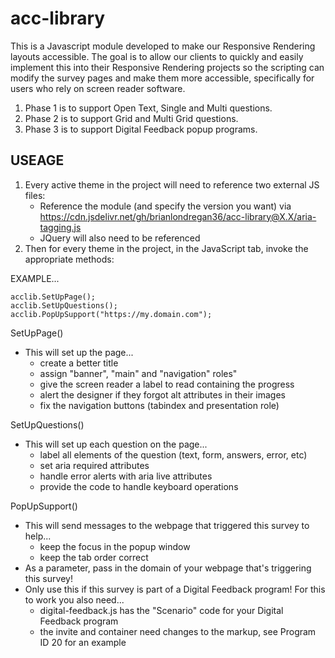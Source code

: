 # acc-library

This is a Javascript module developed to make our Responsive Rendering layouts accessible. The goal is to allow our clients to quickly and easily implement this into their Responsive Rendering projects so the scripting can modify the survey pages and make them more accessible, specifically for users who rely on screen reader software.  

1. Phase 1 is to support Open Text, Single and Multi questions. 
2. Phase 2 is to support Grid and Multi Grid questions.
3. Phase 3 is to support Digital Feedback popup programs. 

## USEAGE

1. Every active theme in the project will need to reference two external JS files:
   - Reference the module (and specify the version you want) via https://cdn.jsdelivr.net/gh/brianlondregan36/acc-library@X.X/aria-tagging.js
   - JQuery will also need to be referenced
2. Then for every theme in the project, in the JavaScript tab, invoke the appropriate methods: 

EXAMPLE...  

```
acclib.SetUpPage();
acclib.SetUpQuestions(); 
acclib.PopUpSupport("https://my.domain.com"); 
```

SetUpPage()
  - This will set up the page...
    - create a better title
    - assign "banner", "main" and "navigation" roles"
    - give the screen reader a label to read containing the progress
    - alert the designer if they forgot alt attributes in their images
    - fix the navigation buttons (tabindex and presentation role)

SetUpQuestions()
  - This will set up each question on the page... 
    - label all elements of the question (text, form, answers, error, etc) 
    - set aria required attributes
    - handle error alerts with aria live attributes
    - provide the code to handle keyboard operations

PopUpSupport() 
 - This will send messages to the webpage that triggered this survey to help...
   - keep the focus in the popup window 
   - keep the tab order correct
 - As a parameter, pass in the domain of your webpage that's triggering this survey!
 - Only use this if this survey is part of a Digital Feedback program! For this to work you also need...
   - digital-feedback.js has the "Scenario" code for your Digital Feedback program
   - the invite and container need changes to the markup, see Program ID 20 for an example
